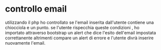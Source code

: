 # controllo email

utilizzando il php ho  controllato se l'email inserita dall'utente contiene una chiocciola e un punto.
se l'utente rispecchia queste condizioni , ho importato attraverso bootstrap un alert che dice l'esito dell'email impostata correttanente altrimenti  compare un alert di errore  e l'utente divrà inserire nuovamente l'email.